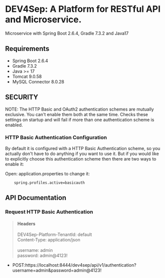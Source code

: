 # DEV4Sep: A Platform for RESTful API and Microservice.
Microservice with Spring Boot 2.6.4, Gradle 7.3.2 and Java17

## Requirements
* Spring Boot 2.6.4
* Gradle 7.3.2
* Java >= 17
* Tomcat 9.0.58
* MySQL Connector 8.0.28

## SECURITY
NOTE: The HTTP Basic and OAuth2 authentication schemes are mutually exclusive. 
You can't enable them both at the same time. 
Checks these settings on startup and will fail if more than one authentication scheme is enabled.

### HTTP Basic Authentication Configuration
By default it is configured with a HTTP Basic Authentication scheme, so you actually don't have to do anything if you want to use it. 
But if you would like to explicitly choose this authentication scheme then there are two ways to enable it:

Open: application.properties to change it:
```
    spring.profiles.active=basicauth
```

## API Documentation
### Request HTTP Basic Authentication
> #### Headers 
> DEV4Sep-Platform-TenantId: default
> <br>
> Content-Type: application/json
> <br>
> <br>
> username: admin
> <br>
> password: admin@4123!
* POST:https://localhost:8444/dev4sep/api/v1/authentication?username=admin&password=admin@4123!